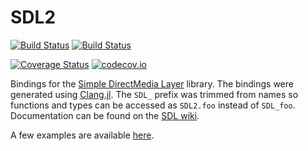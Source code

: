 # SDL2

[![Build Status](https://travis-ci.org/jonathanBieler/SDL2.jl.svg?branch=master)](https://travis-ci.org/jonathanBieler/SDL2.jl)
[![Build Status](https://ci.appveyor.com/api/projects/status/kg3gx5ngbbewjstr?svg=true)](https://ci.appveyor.com/project/jonathanBieler/sdl2-jl)

[![Coverage Status](https://coveralls.io/repos/jonathanBieler/SDL2.jl/badge.svg?branch=master&service=github)](https://coveralls.io/github/jonathanBieler/SDL2.jl?branch=master)
[![codecov.io](http://codecov.io/github/jonathanBieler/SDL2.jl/coverage.svg?branch=master)](http://codecov.io/github/jonathanBieler/SDL2.jl?branch=master)

Bindings for the [Simple DirectMedia Layer](https://www.libsdl.org/) library. The bindings were generated using [Clang.jl](https://github.com/ihnorton/Clang.jl). The `SDL_` prefix was trimmed from names so functions and types can be accessed as `SDL2.foo` instead of `SDL_foo`. Documentation can be found on the [SDL wiki](https://wiki.libsdl.org/FrontPage).

A few examples are available [here](https://github.com/jonathanBieler/SDL2.jl/blob/master/src/examples/).
